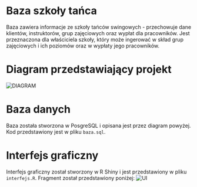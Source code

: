 # Baza szkoły tańca

Baza zawiera informacje ze szkoły tańców swingowych - przechowuje dane klientów, instruktorów, grup zajęciowych oraz wypłat dla pracowników. Jest przeznaczona dla właściciela szkoły, który może ingerować w skład grup zajęciowych i ich poziomów oraz w wypłaty jego pracowników.

# Diagram przedstawiający projekt
![DIAGRAM](https://user-images.githubusercontent.com/104840036/166916789-af26a2f1-c173-406d-b797-02cc7fe1bc7c.png)

# Baza danych
Baza została stworzona w PosgreSQL i opisana jest przez diagram powyżej. Kod przedstawiony jest w pliku ```baza.sql```.

# Interfejs graficzny
Interfejs graficzny został stworzony w R Shiny i jest przedstawiony w pliku ```interfejs.R```. Fragment został przedstawiony poniżej:
![UI](https://user-images.githubusercontent.com/104840036/166917084-5ab4f507-7a40-4197-9d09-548146cdcebc.png)
